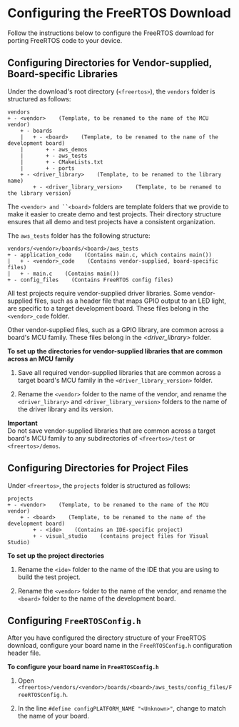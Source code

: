 # Configuring the FreeRTOS Download<a name="porting-set-up-directory"></a>

Follow the instructions below to configure the FreeRTOS download for porting FreeRTOS code to your device\.

## Configuring Directories for Vendor\-supplied, Board\-specific Libraries<a name="w3aab9c13b5"></a>

Under the download's root directory \(`<freertos>`\), the `vendors` folder is structured as follows:

```
vendors
+ - <vendor>    (Template, to be renamed to the name of the MCU vendor)
    + - boards    
    |   + - <board>    (Template, to be renamed to the name of the development board)
    |       + - aws_demos
    |       + - aws_tests
    |       + - CMakeLists.txt
    |       + - ports
    + - <driver_library>    (Template, to be renamed to the library name)
        + - <driver_library_version>    (Template, to be renamed to the library version)
```

The `<vendor> and ``<board>` folders are template folders that we provide to make it easier to create demo and test projects\. Their directory structure ensures that all demo and test projects have a consistent organization\.

The `aws_tests` folder has the following structure:

```
vendors/<vendor>/boards/<board>/aws_tests
+ - application_code    (Contains main.c, which contains main())
|   + - <vendor>_code    (Contains vendor-supplied, board-specific files)
|   + - main.c    (Contains main())
+ - config_files    (Contains FreeRTOS config files)
```

All test projects require vendor\-supplied driver libraries\. Some vendor\-supplied files, such as a header file that maps GPIO output to an LED light, are specific to a target development board\. These files belong in the `<vendor>_code` folder\.

Other vendor\-supplied files, such as a GPIO library, are common across a board's MCU family\. These files belong in the *<driver\_library>* folder\.

**To set up the directories for vendor\-supplied libraries that are common across an MCU family**

1. Save all required vendor\-supplied libraries that are common across a target board's MCU family in the `<driver_library_version>` folder\.

1. Rename the `<vendor>` folder to the name of the vendor, and rename the `<driver_library>` and `<driver_library_version>` folders to the name of the driver library and its version\.

**Important**  
Do not save vendor\-supplied libraries that are common across a target board's MCU family to any subdirectories of `<freertos>/test` or `<freertos>/demos`\.

## Configuring Directories for Project Files<a name="w3aab9c13b7"></a>

Under `<freertos>`, the `projects` folder is structured as follows:

```
projects
+ - <vendor>    (Template, to be renamed to the name of the MCU vendor)
    + - <board>    (Template, to be renamed to the name of the development board)
        + - <ide>    (Contains an IDE-specific project)
        + - visual_studio    (contains project files for Visual Studio)
```

**To set up the project directories**

1. Rename the `<ide>` folder to the name of the IDE that you are using to build the test project\.

1. Rename the `<vendor>` folder to the name of the vendor, and rename the `<board>` folder to the name of the development board\.

## Configuring `FreeRTOSConfig.h`<a name="w3aab9c13b9"></a>

After you have configured the directory structure of your FreeRTOS download, configure your board name in the `FreeRTOSConfig.h` configuration header file\.

**To configure your board name in `FreeRTOSConfig.h`**

1. Open `<freertos>/vendors/<vendor>/boards/<board>/aws_tests/config_files/FreeRTOSConfig.h`\.

1. In the line `#define configPLATFORM_NAME "<Unknown>"`, change *<Unknown>* to match the name of your board\.